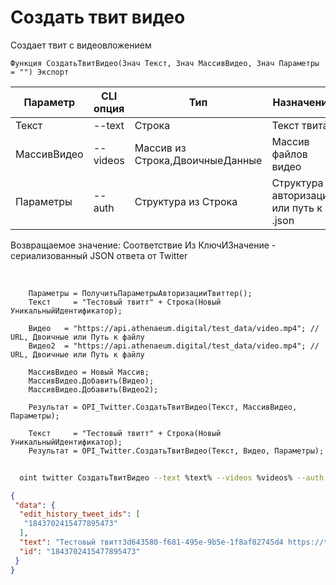 ﻿---
sidebar_position: 5
---

# Создать твит видео
 Создает твит с видеовложением



`Функция СоздатьТвитВидео(Знач Текст, Знач МассивВидео, Знач Параметры = "") Экспорт`

  | Параметр | CLI опция | Тип | Назначение |
  |-|-|-|-|
  | Текст | --text | Строка | Текст твита |
  | МассивВидео | --videos | Массив из Строка,ДвоичныеДанные | Массив файлов видео |
  | Параметры | --auth | Структура из Строка | Структура авторизации или путь к .json |

  
  Возвращаемое значение:   Соответствие Из КлючИЗначение - сериализованный JSON ответа от Twitter

<br/>




```bsl title="Пример кода"
    Параметры = ПолучитьПараметрыАвторизацииТвиттер();
    Текст     = "Тестовый твитт" + Строка(Новый УникальныйИдентификатор);

    Видео   = "https://api.athenaeum.digital/test_data/video.mp4"; // URL, Двоичные или Путь к файлу
    Видео2  = "https://api.athenaeum.digital/test_data/video.mp4"; // URL, Двоичные или Путь к файлу

    МассивВидео = Новый Массив;
    МассивВидео.Добавить(Видео);
    МассивВидео.Добавить(Видео2);

    Результат = OPI_Twitter.СоздатьТвитВидео(Текст, МассивВидео, Параметры);

    Текст     = "Тестовый твитт" + Строка(Новый УникальныйИдентификатор);
    Результат = OPI_Twitter.СоздатьТвитВидео(Текст, Видео, Параметры);
```



```sh title="Пример команды CLI"
    
  oint twitter СоздатьТвитВидео --text %text% --videos %videos% --auth %auth%

```

```json title="Результат"
{
 "data": {
  "edit_history_tweet_ids": [
   "1843702415477895473"
  ],
  "text": "Тестовый твитт3d643580-f681-495e-9b5e-1f8af82745d4 https://t.co/0e9OmASUoP",
  "id": "1843702415477895473"
 }
}
```
